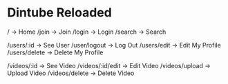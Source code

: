 # Dintube Reloaded

/ → Home
/join → Join
/login → Login
/search → Search

/users/:id → See User
/user/logout → Log Out
/users/edit → Edit My Profile
/users/delete → Delete My Profile

/videos/:id → See Video
/videos/:id/edit → Edit Video
/videos/upload → Upload Video
/videos/delete → Delete Video
